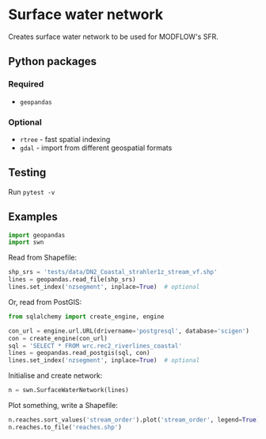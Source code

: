 # Surface water network

Creates surface water network to be used for MODFLOW's SFR.


## Python packages

### Required

 - `geopandas`

### Optional

 - `rtree` - fast spatial indexing
 - `gdal` - import from different geospatial formats


## Testing

Run `pytest -v`

## Examples

```python
import geopandas
import swn
```

Read from Shapefile:
```python
shp_srs = 'tests/data/DN2_Coastal_strahler1z_stream_vf.shp'
lines = geopandas.read_file(shp_srs)
lines.set_index('nzsegment', inplace=True)  # optional
```

Or, read from PostGIS:
```python
from sqlalchemy import create_engine, engine

con_url = engine.url.URL(drivername='postgresql', database='scigen')
con = create_engine(con_url)
sql = 'SELECT * FROM wrc.rec2_riverlines_coastal'
lines = geopandas.read_postgis(sql, con)
lines.set_index('nzsegment', inplace=True)  # optional
```

Initialise and create network:
```python
n = swn.SurfaceWaterNetwork(lines)
```

Plot something, write a Shapefile:
```python
n.reaches.sort_values('stream_order').plot('stream_order', legend=True)
n.reaches.to_file('reaches.shp')
```
